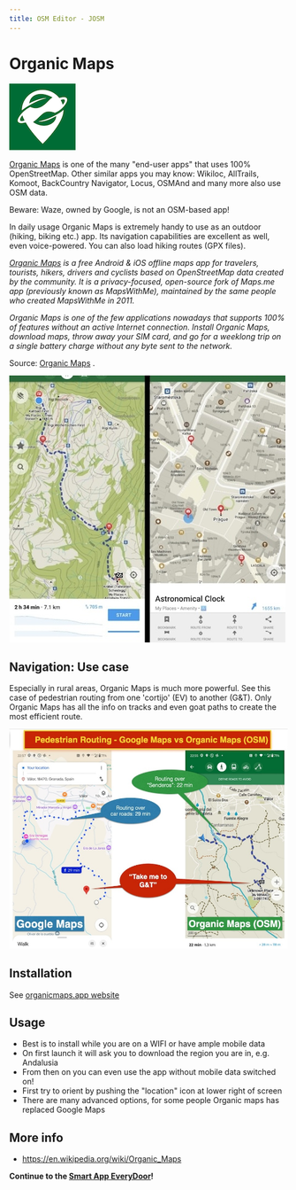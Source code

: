 ```yaml
---
title: OSM Editor - JOSM
---
```

# Organic Maps

![Logo](../assets/images/organic-logo.png)

[Organic Maps](https://organicmaps.app/) is one of the many "end-user apps" that uses 100% OpenStreetMap.
Other similar apps you may know: Wikiloc, AllTrails, Komoot, BackCountry Navigator, Locus, 
OSMAnd and many more also use OSM data.

Beware: Waze, owned by Google, is not an OSM-based app!

In daily usage Organic Maps is extremely handy to use as an outdoor (hiking, biking etc.) app. 
Its navigation capabilities are excellent as well, even voice-powered. You can also load hiking routes (GPX files).

*[Organic Maps](https://organicmaps.app/) is a free Android & iOS offline maps app for travelers, 
tourists, hikers, drivers and cyclists based on OpenStreetMap data created by the community. 
It is a privacy-focused, open-source fork of Maps.me app (previously known as MapsWithMe), 
maintained by the same people who created MapsWithMe in 2011.*

*Organic Maps is one of the few applications nowadays that supports 100% of features without an active Internet connection. 
Install Organic Maps, download maps, throw away your SIM card, and go for a weeklong trip on a single battery charge without any 
byte sent to the network.*

Source: [Organic Maps](https://organicmaps.app/) .

![Logo](../assets/images/organic-screen.jpg)

## Navigation: Use case 

Especially in rural areas, Organic Maps is much more powerful. See this case of pedestrian routing
from one 'cortijo' (EV) to another (G&T). Only Organic Maps has all the info on tracks and even goat paths to create
the most efficient route.

![Logo](../assets/images/routing.jpg)

## Installation

See [organicmaps.app website](https://organicmaps.app/)

## Usage

* Best is to install while you are on a WIFI or have ample mobile data
* On first launch it will ask you to download the region you are in, e.g. Andalusia
* From then on you can even use the app without mobile data switched on!
* First try to orient by pushing the "location" icon at lower right of screen
* There are many advanced options, for some people Organic maps has replaced Google Maps

## More info

* https://en.wikipedia.org/wiki/Organic_Maps

**Continue to the [Smart App EveryDoor](everydoor.md)!**
